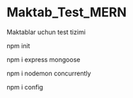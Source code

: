 # Maktab_Test_MERN
Maktablar uchun test tizimi

npm init
<!-- mongoose va express o`rnatish -->
npm i express mongoose

<!-- nodemon va concurrentli o`rnatish -->
<!-- concurrently Front va beckni birga ishlatib beradi -->
npm i nodemon concurrently


<!-- Configuratsiya bilan ishlash uchun Config -->
npm i config
